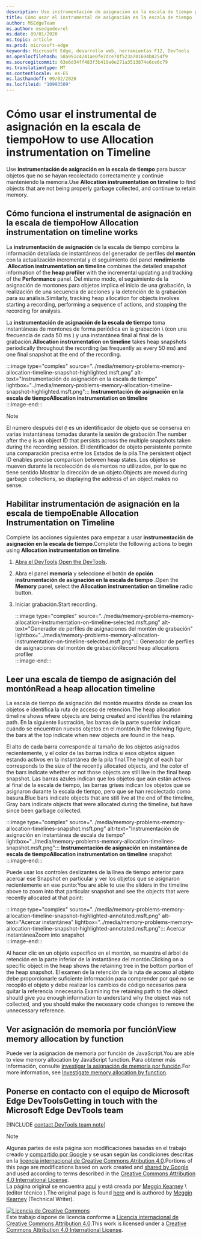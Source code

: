 ```yaml
---
description: Use instrumentación de asignación en la escala de tiempo para buscar objetos que no se hayan recolectado correctamente y continúe manteniendo la memoria.
title: Cómo usar el instrumental de asignación en la escala de tiempo
author: MSEdgeTeam
ms.author: msedgedevrel
ms.date: 09/01/2020
ms.topic: article
ms.prod: microsoft-edge
keywords: Microsoft Edge, desarrollo web, herramientas F12, DevTools
ms.openlocfilehash: 58a951c4241ae0fe7dce70f523a701694b8254f9
ms.sourcegitcommit: 63e6d34ff483f3b419a0e271a3513874e6ce6c79
ms.translationtype: MT
ms.contentlocale: es-ES
ms.lasthandoff: 09/02/2020
ms.locfileid: "10993509"
---
```

<!-- Copyright Meggin Kearney 

   Licensed under the Apache License, Version 2.0 (the "License");
   you may not use this file except in compliance with the License.
   You may obtain a copy of the License at

       https://www.apache.org/licenses/LICENSE-2.0

   Unless required by applicable law or agreed to in writing, software
   distributed under the License is distributed on an "AS IS" BASIS,
   WITHOUT WARRANTIES OR CONDITIONS OF ANY KIND, either express or implied.
   See the License for the specific language governing permissions and
   limitations under the License. -->

# <span data-ttu-id="debe1-104">Cómo usar el instrumental de asignación en la escala de tiempo</span><span class="sxs-lookup"><span data-stu-id="debe1-104">How to use Allocation instrumentation on Timeline</span></span>  

<span data-ttu-id="debe1-105">Use **instrumentación de asignación en la escala de tiempo** para buscar objetos que no se hayan recolectado correctamente y continúe manteniendo la memoria.</span><span class="sxs-lookup"><span data-stu-id="debe1-105">Use **Allocation instrumentation on timeline** to find objects that are not being properly garbage collected, and continue to retain memory.</span></span>  

## <span data-ttu-id="debe1-106">Cómo funciona el instrumental de asignación en la escala de tiempo</span><span class="sxs-lookup"><span data-stu-id="debe1-106">How Allocation instrumentation on timeline works</span></span>  

<span data-ttu-id="debe1-107">La **instrumentación de asignación** de la escala de tiempo combina la información detallada de instantáneas del generador de perfiles del **montón** con la actualización incremental y el seguimiento del panel **rendimiento** .</span><span class="sxs-lookup"><span data-stu-id="debe1-107">**Allocation instrumentation on timeline** combines the detailed snapshot information of the **heap profiler** with the incremental updating and tracking of the **Performance** panel.</span></span>  <span data-ttu-id="debe1-108">Del mismo modo, el seguimiento de la asignación de montones para objetos implica el inicio de una grabación, la realización de una secuencia de acciones y la detención de la grabación para su análisis.</span><span class="sxs-lookup"><span data-stu-id="debe1-108">Similarly, tracking heap allocation for objects involves starting a recording, performing a sequence of actions, and stopping the recording for analysis.</span></span>  

<!--todo: add profile memory problems (heap profiler) section when available  -->  
<!--todo: add profile evaluate performance (Performance panel) section when available  -->  

<span data-ttu-id="debe1-109">La **instrumentación de asignación de la escala de tiempo** toma instantáneas de montones de forma periódica en la grabación \ (con una frecuencia de cada 50 ms \) y una instantánea final al final de la grabación.</span><span class="sxs-lookup"><span data-stu-id="debe1-109">**Allocation instrumentation on timeline** takes heap snapshots periodically throughout the recording \(as frequently as every 50 ms\) and one final snapshot at the end of the recording.</span></span>  

:::image type="complex" source="../media/memory-problems-memory-allocation-timeline-snapshot-highlighted.msft.png" alt-text="Instrumentación de asignación en la escala de tiempo" lightbox="../media/memory-problems-memory-allocation-timeline-snapshot-highlighted.msft.png":::
   **<span data-ttu-id="debe1-111">Instrumentación de asignación en la escala de tiempo</span><span class="sxs-lookup"><span data-stu-id="debe1-111">Allocation instrumentation on timeline</span></span>**  
:::image-end:::  

> [!NOTE]
> <span data-ttu-id="debe1-112">El número después del `@` es un identificador de objeto que se conserva en varias instantáneas tomadas durante la sesión de grabación.</span><span class="sxs-lookup"><span data-stu-id="debe1-112">The number after the `@` is an object ID that persists across the multiple snapshots taken during the recording session.</span></span>  <span data-ttu-id="debe1-113">El identificador de objeto persistente permite una comparación precisa entre los Estados de la pila.</span><span class="sxs-lookup"><span data-stu-id="debe1-113">The persistent object ID enables precise comparison between heap states.</span></span>  <span data-ttu-id="debe1-114">Los objetos se mueven durante la recolección de elementos no utilizados, por lo que no tiene sentido Mostrar la dirección de un objeto.</span><span class="sxs-lookup"><span data-stu-id="debe1-114">Objects are moved during garbage collections, so displaying the address of an object makes no sense.</span></span>  

## <span data-ttu-id="debe1-115">Habilitar instrumentación de asignación en la escala de tiempo</span><span class="sxs-lookup"><span data-stu-id="debe1-115">Enable Allocation Instrumentation on Timeline</span></span>  

<span data-ttu-id="debe1-116">Complete las acciones siguientes para empezar a usar **instrumentación de asignación en la escala de tiempo**.</span><span class="sxs-lookup"><span data-stu-id="debe1-116">Complete the following actions to begin using **Allocation instrumentation on timeline**.</span></span>  

1.  <span data-ttu-id="debe1-117">[Abra el DevTools][DevtoolsOpenIndex].</span><span class="sxs-lookup"><span data-stu-id="debe1-117">[Open the DevTools][DevtoolsOpenIndex].</span></span>  
1.  <span data-ttu-id="debe1-118">Abra el panel **memoria** y seleccione el botón **de opción instrumentación de asignación en la escala de tiempo** .</span><span class="sxs-lookup"><span data-stu-id="debe1-118">Open the **Memory** panel, select the **Allocation instrumentation on timeline** radio button.</span></span>  
1.  <span data-ttu-id="debe1-119">Iniciar grabación.</span><span class="sxs-lookup"><span data-stu-id="debe1-119">Start recording.</span></span>  
    
    :::image type="complex" source="../media/memory-problems-memory-allocation-instrumentation-on-timeline-selected.msft.png" alt-text="Generador de perfiles de asignaciones del montón de grabación" lightbox="../media/memory-problems-memory-allocation-instrumentation-on-timeline-selected.msft.png":::
       <span data-ttu-id="debe1-121">Generador de perfiles de asignaciones del montón de grabación</span><span class="sxs-lookup"><span data-stu-id="debe1-121">Record heap allocations profiler</span></span>  
    :::image-end:::  
    
## <span data-ttu-id="debe1-122">Leer una escala de tiempo de asignación del montón</span><span class="sxs-lookup"><span data-stu-id="debe1-122">Read a heap allocation timeline</span></span>  

<span data-ttu-id="debe1-123">La escala de tiempo de asignación del montón muestra dónde se crean los objetos e identifica la ruta de acceso de retención.</span><span class="sxs-lookup"><span data-stu-id="debe1-123">The heap allocation timeline shows where objects are being created and identifies the retaining path.</span></span>  <span data-ttu-id="debe1-124">En la siguiente ilustración, las barras de la parte superior indican cuándo se encuentran nuevos objetos en el montón.</span><span class="sxs-lookup"><span data-stu-id="debe1-124">In the following figure, the bars at the top indicate when new objects are found in the heap.</span></span>  

<span data-ttu-id="debe1-125">El alto de cada barra corresponde al tamaño de los objetos asignados recientemente, y el color de las barras indica si esos objetos siguen estando activos en la instantánea de la pila final.</span><span class="sxs-lookup"><span data-stu-id="debe1-125">The height of each bar corresponds to the size of the recently allocated objects, and the color of the bars indicate whether or not those objects are still live in the final heap snapshot.</span></span>  <span data-ttu-id="debe1-126">Las barras azules indican que los objetos que aún están activos al final de la escala de tiempo, las barras grises indican los objetos que se asignaron durante la escala de tiempo, pero que se han recolectado como basura.</span><span class="sxs-lookup"><span data-stu-id="debe1-126">Blue bars indicate objects that are still live at the end of the timeline, Gray bars indicate objects that were allocated during the timeline, but have since been garbage collected.</span></span>  

:::image type="complex" source="../media/memory-problems-memory-allocation-timelines-snapshot.msft.png" alt-text="Instrumentación de asignación en instantánea de escala de tiempo" lightbox="../media/memory-problems-memory-allocation-timelines-snapshot.msft.png":::
   <span data-ttu-id="debe1-128">**Instrumentación de asignación en instantánea de escala de tiempo**</span><span class="sxs-lookup"><span data-stu-id="debe1-128">**Allocation instrumentation on timeline** snapshot</span></span>  
:::image-end:::  

<!--In the following figure, an action was performed 3 times.  The sample program caches five objects, so the last five blue bars are expected.  But the left-most blue bar indicates a potential problem.  -->  
<!--todo: redo figure 4 with multiple click actions  -->  

<span data-ttu-id="debe1-129">Puede usar los controles deslizantes de la línea de tiempo anterior para acercar ese Snapshot en particular y ver los objetos que se asignaron recientemente en ese punto:</span><span class="sxs-lookup"><span data-stu-id="debe1-129">You are able to use the sliders in the timeline above to zoom into that particular snapshot and see the objects that were recently allocated at that point:</span></span>  

:::image type="complex" source="../media/memory-problems-memory-allocation-timeline-snapshot-highlighted-annotated.msft.png" alt-text="Acercar instantánea" lightbox="../media/memory-problems-memory-allocation-timeline-snapshot-highlighted-annotated.msft.png":::
   <span data-ttu-id="debe1-131">Acercar instantánea</span><span class="sxs-lookup"><span data-stu-id="debe1-131">Zoom into snapshot</span></span>  
:::image-end:::  

<span data-ttu-id="debe1-132">Al hacer clic en un objeto específico en el montón, se muestra el árbol de retención en la parte inferior de la instantánea del montón.</span><span class="sxs-lookup"><span data-stu-id="debe1-132">Clicking on a specific object in the heap shows the retaining tree in the bottom portion of the heap snapshot.</span></span>  <span data-ttu-id="debe1-133">El examen de la retención de la ruta de acceso al objeto debe proporcionarle suficiente información para comprender por qué no se recopiló el objeto y debe realizar los cambios de código necesarios para quitar la referencia innecesaria.</span><span class="sxs-lookup"><span data-stu-id="debe1-133">Examining the retaining path to the object should give you enough information to understand why the object was not collected, and you should make the necessary code changes to remove the unnecessary reference.</span></span>  

## <span data-ttu-id="debe1-134">Ver asignación de memoria por función</span><span class="sxs-lookup"><span data-stu-id="debe1-134">View memory allocation by function</span></span>  

<span data-ttu-id="debe1-135">Puede ver la asignación de memoria por función de JavaScript.</span><span class="sxs-lookup"><span data-stu-id="debe1-135">You are able to view memory allocation by JavaScript function.</span></span>  <span data-ttu-id="debe1-136">Para obtener más información, consulte [investigar la asignación de memoria por función][DevtoolsMemoryProblemsIndexInvestigateMemoryAllocationFunction].</span><span class="sxs-lookup"><span data-stu-id="debe1-136">For more information, see [Investigate memory allocation by function][DevtoolsMemoryProblemsIndexInvestigateMemoryAllocationFunction].</span></span>  

## <span data-ttu-id="debe1-137">Ponerse en contacto con el equipo de Microsoft Edge DevTools</span><span class="sxs-lookup"><span data-stu-id="debe1-137">Getting in touch with the Microsoft Edge DevTools team</span></span>  

[!INCLUDE [contact DevTools team note](../includes/contact-devtools-team-note.md)]  

<!-- links -->  

[DevToolsOpenIndex]: ../open.md "Abrir Microsoft Edge (cromo) DevTools | Microsoft docs"
[DevtoolsMemoryProblemsIndexInvestigateMemoryAllocationFunction]: ./index.md#investigate-memory-allocation-by-function "Investigar la asignación de memoria por función: corrección de problemas de memoria | Microsoft docs"  

<!--[HeapProfiler]: ./heap-snapshots.md "How to Record Heap Snapshots"  -->  
<!--[PerformancePanel]: ../profile/evaluate-performance/timeline-tool ""  -->  

[MicrosoftEdgeChannel]: https://www.microsoftedgeinsider.com/download "Descargar un canal de Microsoft Edge"  

> [!NOTE]
> <span data-ttu-id="debe1-141">Algunas partes de esta página son modificaciones basadas en el trabajo creado y [compartido por Google][GoogleSitePolicies] y se usan según las condiciones descritas en la [licencia internacional de Creative Commons Atribution 4,0][CCA4IL].</span><span class="sxs-lookup"><span data-stu-id="debe1-141">Portions of this page are modifications based on work created and [shared by Google][GoogleSitePolicies] and used according to terms described in the [Creative Commons Attribution 4.0 International License][CCA4IL].</span></span>  
> <span data-ttu-id="debe1-142">La página original se encuentra [aquí](https://developers.google.com/web/tools/chrome-devtools/memory-problems/allocation-profiler) y está creada por [Meggin Kearney][MegginKearney] \ (editor técnico \).</span><span class="sxs-lookup"><span data-stu-id="debe1-142">The original page is found [here](https://developers.google.com/web/tools/chrome-devtools/memory-problems/allocation-profiler) and is authored by [Meggin Kearney][MegginKearney] \(Technical Writer\).</span></span>  

[![Licencia de Creative Commons][CCby4Image]][CCA4IL]  
<span data-ttu-id="debe1-144">Este trabajo dispone de licencia conforme a [Licencia internacional de Creative Commons Attribution 4.0][CCA4IL].</span><span class="sxs-lookup"><span data-stu-id="debe1-144">This work is licensed under a [Creative Commons Attribution 4.0 International License][CCA4IL].</span></span>  

[CCA4IL]: https://creativecommons.org/licenses/by/4.0  
[CCby4Image]: https://i.creativecommons.org/l/by/4.0/88x31.png  
[GoogleSitePolicies]: https://developers.google.com/terms/site-policies  
[KayceBasques]: https://developers.google.com/web/resources/contributors/kaycebasques  
[MegginKearney]: https://developers.google.com/web/resources/contributors/megginkearney  
